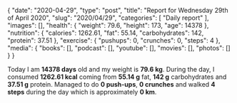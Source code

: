 {
    "date": "2020-04-29",
    "type": "post",
    "title": "Report for Wednesday 29th of April 2020",
    "slug": "2020\/04\/29",
    "categories": [
        "Daily report"
    ],
    "images": [],
    "health": {
        "weight": 79.6,
        "height": 173,
        "age": 14378
    },
    "nutrition": {
        "calories": 1262.61,
        "fat": 55.14,
        "carbohydrates": 142,
        "protein": 37.51
    },
    "exercise": {
        "pushups": 0,
        "crunches": 0,
        "steps": 4
    },
    "media": {
        "books": [],
        "podcast": [],
        "youtube": [],
        "movies": [],
        "photos": []
    }
}

Today I am <strong>14378 days</strong> old and my weight is <strong>79.6 kg</strong>. During the day, I consumed <strong>1262.61 kcal</strong> coming from <strong>55.14 g</strong> fat, <strong>142 g</strong> carbohydrates and <strong>37.51 g</strong> protein. Managed to do <strong>0 push-ups</strong>, <strong>0 crunches</strong> and walked <strong>4 steps</strong> during the day which is approximately <strong>0 km</strong>.